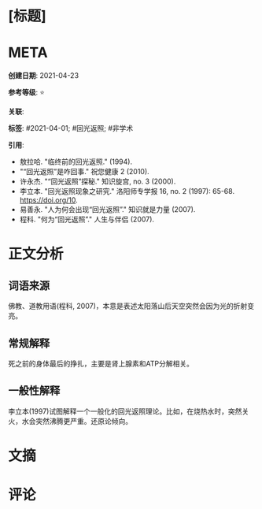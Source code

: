 # [标题]

# META

**创建日期**: 2021-04-23

**参考等级**: ⭐

**关联**: 

**标签**: #2021-04-01; #回光返照; #非学术 

**引用**: 

* 敖拉哈. "临终前的回光返照."  (1994).
* "“回光返照”是咋回事." 祝您健康 2 (2010).
* 许永杰. "“回光返照”探秘." 知识旋宫, no. 3 (2000).
* 李立本. "回光返照现象之研究." 洛阳师专学报 16, no. 2 (1997): 65-68. https://doi.org/10.
* 易善永. "人为何会出现“回光返照”." 知识就是力量  (2007).
* 程科. "何为“回光返照”." 人生与伴侣  (2007).

# 正文分析

## 词语来源

佛教、道教用语(程科, 2007)，本意是表述太阳落山后天空突然会因为光的折射变亮。

## 常规解释

死之前的身体最后的挣扎，主要是肾上腺素和ATP分解相关。

## 一般性解释

李立本(1997)试图解释一个一般化的回光返照理论。比如，在烧热水时，突然关火，水会突然沸腾更严重。还原论倾向。

# 文摘

# 评论
